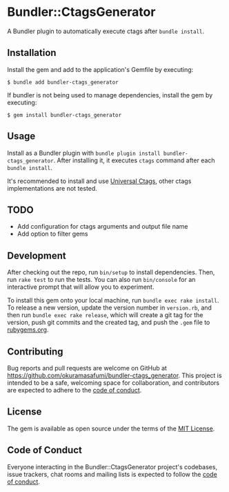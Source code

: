# Bundler::CtagsGenerator

A Bundler plugin to automatically execute ctags after `bundle install`.

## Installation

Install the gem and add to the application's Gemfile by executing:

    $ bundle add bundler-ctags_generator

If bundler is not being used to manage dependencies, install the gem by executing:

    $ gem install bundler-ctags_generator

## Usage

Install as a Bundler plugin with `bundle plugin install bundler-ctags_generator`. After installing it, it executes `ctags` command after each `bundle install`.

It's recommended to install and use [Universal Ctags](https://ctags.io/), other ctags implementations are not tested.

## TODO

* Add configuration for ctags arguments and output file name
* Add option to filter gems

## Development

After checking out the repo, run `bin/setup` to install dependencies. Then, run `rake test` to run the tests. You can also run `bin/console` for an interactive prompt that will allow you to experiment.

To install this gem onto your local machine, run `bundle exec rake install`. To release a new version, update the version number in `version.rb`, and then run `bundle exec rake release`, which will create a git tag for the version, push git commits and the created tag, and push the `.gem` file to [rubygems.org](https://rubygems.org).

## Contributing

Bug reports and pull requests are welcome on GitHub at https://github.com/okuramasafumi/bundler-ctags_generator. This project is intended to be a safe, welcoming space for collaboration, and contributors are expected to adhere to the [code of conduct](https://github.com/okuramasafumi/bundler-ctags_generator/blob/master/CODE_OF_CONDUCT.md).

## License

The gem is available as open source under the terms of the [MIT License](https://opensource.org/licenses/MIT).

## Code of Conduct

Everyone interacting in the Bundler::CtagsGenerator project's codebases, issue trackers, chat rooms and mailing lists is expected to follow the [code of conduct](https://github.com/okuramasafumi/bundler-ctags_generator/blob/master/CODE_OF_CONDUCT.md).
